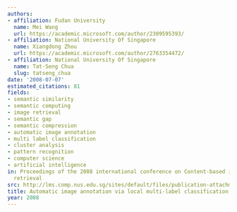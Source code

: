 ```yaml
---
authors:
- affiliation: Fudan University
  name: Mei Wang
  url: https://academic.microsoft.com/author/2309595393/
- affiliation: National University Of Singapore
  name: Xiangdong Zhou
  url: https://academic.microsoft.com/author/2763354472/
- affiliation: National University Of Singapore
  name: Tat-Seng Chua
  slug: tatseng_chua
date: '2008-07-07'
estimated_citations: 81
fields:
- semantic similarity
- semantic computing
- image retrieval
- semantic gap
- semantic compression
- automatic image annotation
- multi label classification
- cluster analysis
- pattern recognition
- computer science
- artificial intelligence
in: Proceedings of the 2008 international conference on Content-based image and video
  retrieval
src: http://lms.comp.nus.edu.sg/sites/default/files/publication-attachments/civr08-wangmei.pdf
title: Automatic image annotation via local multi-label classification
year: 2008
---
```

